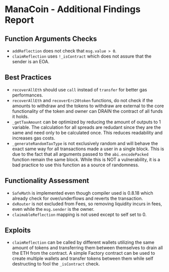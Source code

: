 # ManaCoin - Additional Findings Report

## Function Arguments Checks

- `addReflection` does not check that `msg.value > 0`.
- `claimReflection` uses `!_isContract` which does not assure that the sender is an EOA.

## Best Practices

- `recoverAllEth` should use `call` instead of `transfer` for better gas performances.
- `recoverAllEth` and `recoverErc20token` functions, do not check if the amounts to withdraw and the tokens to withdraw are external to the core functionality of the token and owner can DRAIN the contract of all funds it holds.
- `_getTaxAmount` can be optimized by reducing the amount of outputs to 1 variable. The calculation for all spreads are redudant since they are the same and need only to be calculated once. This reduces readability and increases gas costs.
- `_generateRandomTaxType` is not exclusively random and will behave the exact same way for all transactions made a user in a single block. This is due to the fact that all arguments passed to the `abi.encodePacked` function remain the same block. While this is NOT a vulnerability, it is a bad practice to use this function as a source of randomness.

## Functionality Assessment

- `SafeMath` is implemented even though compiler used is 0.8.18 which already check for over/underflows and reverts the transaction.
- `dxRouter` is not excluded from Fees, so removing liquidity incurs in fees, even while the `msg.sender` is the owner.
- `claimableReflection` mapping is not used except to self set to 0.

## Exploits

- `claimReflection` can be called by different wallets utilizing the same amount of tokens and transferring them between themselves to drain all the ETH from the contract. A simple Factory contract can be used to create multiple wallets and transfer tokens between them while self destructing to fool the `_isContract` check.
